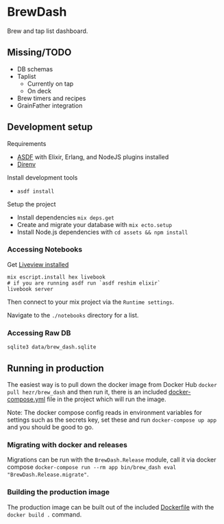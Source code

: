 # BrewDash

Brew and tap list dashboard.

## Missing/TODO

- DB schemas
- Taplist
  - Currently on tap
  - On deck
- Brew timers and recipes
- GrainFather integration

## Development setup

Requirements
- [ASDF](https://asdf-vm.com/#/) with Elixir, Erlang, and NodeJS plugins installed
- [Direnv](https://direnv.net)

Install development tools

  - `asdf install`

Setup the project

  * Install dependencies `mix deps.get`
  * Create and migrate your database with `mix ecto.setup`
  * Install Node.js dependencies with `cd assets && npm install`

### Accessing Notebooks

Get [Liveview installed](https://fly.io/blog/livebook-for-app-documentation/)

```
mix escript.install hex livebook
# if you are running asdf run `asdf reshim elixir`
livebook server
```

Then connect to your mix project via the `Runtime settings`.

Navigate to the `./notebooks` directory for a list.

### Accessing Raw DB

`sqlite3 data/brew_dash.sqlite`

## Running in production

The easiest way is to pull down the docker image from Docker Hub
`docker pull hezr/brew_dash` and then run it, there is an included
[docker-compose.yml](./docker-compose.yml) file in the project which
will run the image.

Note: The docker compose config reads in environment variables for
settings such as the secrets key, set these and run `docker-compose up app`
and you should be good to go.

### Migrating with docker and releases

Migrations can be run with the `BrewDash.Release` module, call it via docker
compose `docker-compose run --rm app bin/brew_dash eval "BrewDash.Release.migrate"`.

### Building the production image

The production image can be built out of the included [Dockerfile](./Dockerfile)
with the `docker build .` command.
